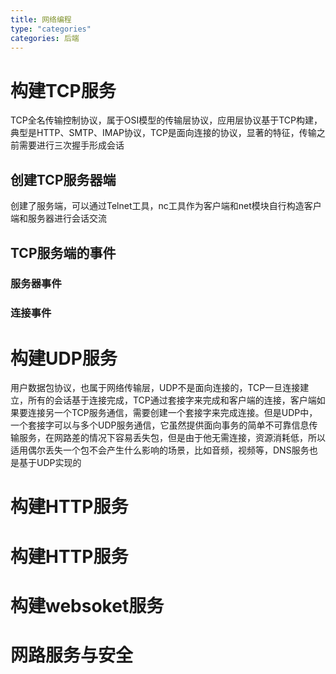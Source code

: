 ```yaml
---
title: 网络编程
type: "categories"
categories: 后端
---
```


# 构建TCP服务
TCP全名传输控制协议，属于OSI模型的传输层协议，应用层协议基于TCP构建，典型是HTTP、SMTP、IMAP协议，TCP是面向连接的协议，显著的特征，传输之前需要进行三次握手形成会话
## 创建TCP服务器端
创建了服务端，可以通过Telnet工具，nc工具作为客户端和net模块自行构造客户端和服务器进行会话交流
## TCP服务端的事件
### 服务器事件
### 连接事件


# 构建UDP服务
用户数据包协议，也属于网络传输层，UDP不是面向连接的，TCP一旦连接建立，所有的会话基于连接完成，TCP通过套接字来完成和客户端的连接，客户端如果要连接另一个TCP服务通信，需要创建一个套接字来完成连接。但是UDP中，一个套接字可以与多个UDP服务通信，它虽然提供面向事务的简单不可靠信息传输服务，在网路差的情况下容易丢失包，但是由于他无需连接，资源消耗低，所以适用偶尔丢失一个包不会产生什么影响的场景，比如音频，视频等，DNS服务也是基于UDP实现的

# 构建HTTP服务

# 构建HTTP服务
# 构建websoket服务
# 网路服务与安全
